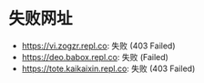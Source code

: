 # 失败网址
- https://vi.zogzr.repl.co: 失败 (403
Failed)
- https://deo.babox.repl.co: 失败 (Failed)
- https://tote.kaikaixin.repl.co: 失败 (403
Failed)
